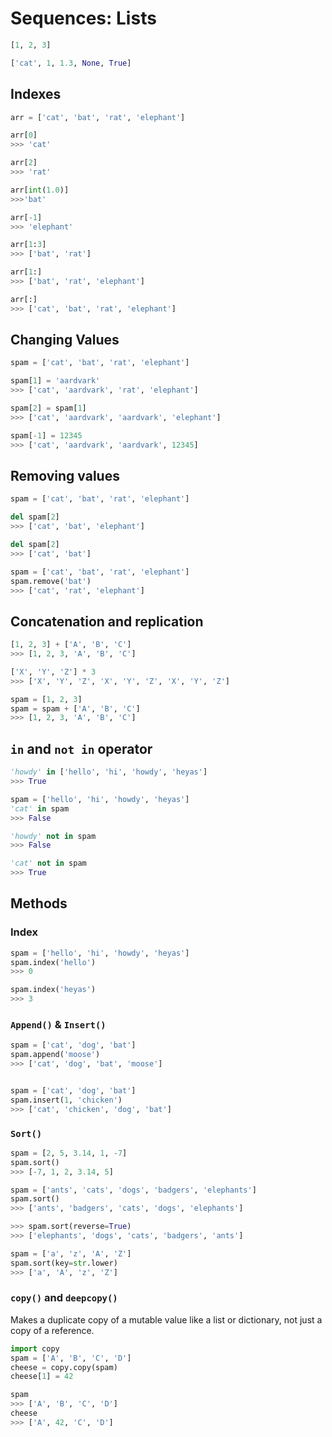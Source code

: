 # Sequences: Lists

```python
[1, 2, 3]

['cat', 1, 1.3, None, True]
```

## Indexes

```python
arr = ['cat', 'bat', 'rat', 'elephant']

arr[0]
>>> 'cat'

arr[2]
>>> 'rat'

arr[int(1.0)]
>>>'bat'

arr[-1]
>>> 'elephant'

arr[1:3]
>>> ['bat', 'rat']

arr[1:]
>>> ['bat', 'rat', 'elephant']

arr[:]
>>> ['cat', 'bat', 'rat', 'elephant']
```

## Changing Values

```python
spam = ['cat', 'bat', 'rat', 'elephant']

spam[1] = 'aardvark'
>>> ['cat', 'aardvark', 'rat', 'elephant']

spam[2] = spam[1]
>>> ['cat', 'aardvark', 'aardvark', 'elephant']

spam[-1] = 12345
>>> ['cat', 'aardvark', 'aardvark', 12345]
```

## Removing values

```python
spam = ['cat', 'bat', 'rat', 'elephant']

del spam[2]
>>> ['cat', 'bat', 'elephant']

del spam[2]
>>> ['cat', 'bat']
```

```python
spam = ['cat', 'bat', 'rat', 'elephant']
spam.remove('bat')
>>> ['cat', 'rat', 'elephant']
```

## Concatenation and replication

```python
[1, 2, 3] + ['A', 'B', 'C']
>>> [1, 2, 3, 'A', 'B', 'C']

['X', 'Y', 'Z'] * 3
>>> ['X', 'Y', 'Z', 'X', 'Y', 'Z', 'X', 'Y', 'Z']

spam = [1, 2, 3]
spam = spam + ['A', 'B', 'C']
>>> [1, 2, 3, 'A', 'B', 'C']
```

## `in` and `not in` operator

```python
'howdy' in ['hello', 'hi', 'howdy', 'heyas']
>>> True

spam = ['hello', 'hi', 'howdy', 'heyas']
'cat' in spam
>>> False

'howdy' not in spam
>>> False

'cat' not in spam
>>> True
```

## Methods

### Index

```python
spam = ['hello', 'hi', 'howdy', 'heyas']
spam.index('hello')
>>> 0

spam.index('heyas')
>>> 3
```

### `Append()` & `Insert()`

```python
spam = ['cat', 'dog', 'bat']
spam.append('moose')
>>> ['cat', 'dog', 'bat', 'moose']


spam = ['cat', 'dog', 'bat']
spam.insert(1, 'chicken')
>>> ['cat', 'chicken', 'dog', 'bat']
```

### `Sort()`

```python
spam = [2, 5, 3.14, 1, -7]
spam.sort()
>>> [-7, 1, 2, 3.14, 5]

spam = ['ants', 'cats', 'dogs', 'badgers', 'elephants']
spam.sort()
>>> ['ants', 'badgers', 'cats', 'dogs', 'elephants']

>>> spam.sort(reverse=True)
>>> ['elephants', 'dogs', 'cats', 'badgers', 'ants']

spam = ['a', 'z', 'A', 'Z']
spam.sort(key=str.lower)
>>> ['a', 'A', 'z', 'Z']
```

### `copy()` and `deepcopy()`

Makes a duplicate copy of a mutable value like a list or dictionary, not just a copy of a reference.

```python
import copy
spam = ['A', 'B', 'C', 'D']
cheese = copy.copy(spam)
cheese[1] = 42

spam
>>> ['A', 'B', 'C', 'D']
cheese
>>> ['A', 42, 'C', 'D']
```
